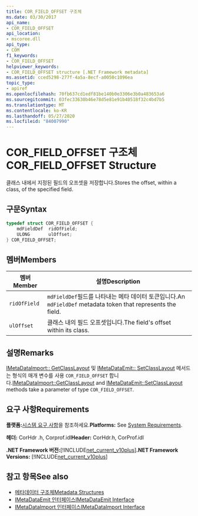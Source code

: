 ```yaml
---
title: COR_FIELD_OFFSET 구조체
ms.date: 03/30/2017
api_name:
- COR_FIELD_OFFSET
api_location:
- mscoree.dll
api_type:
- COM
f1_keywords:
- COR_FIELD_OFFSET
helpviewer_keywords:
- COR_FIELD_OFFSET structure [.NET Framework metadata]
ms.assetid: cced5298-277f-4a5a-8ecf-a0050c1096ea
topic_type:
- apiref
ms.openlocfilehash: 70fb637cd1edf81be140b0e3306e3b0a483653a6
ms.sourcegitcommit: 03fec33630b46e78d5e81e91b40518f32c4bd7b5
ms.translationtype: MT
ms.contentlocale: ko-KR
ms.lasthandoff: 05/27/2020
ms.locfileid: "84007990"
---
```

# <a name="cor_field_offset-structure"></a><span data-ttu-id="e4a77-102">COR_FIELD_OFFSET 구조체</span><span class="sxs-lookup"><span data-stu-id="e4a77-102">COR_FIELD_OFFSET Structure</span></span>
<span data-ttu-id="e4a77-103">클래스 내에서 지정된 필드의 오프셋을 저장합니다.</span><span class="sxs-lookup"><span data-stu-id="e4a77-103">Stores the offset, within a class, of the specified field.</span></span>  
  
## <a name="syntax"></a><span data-ttu-id="e4a77-104">구문</span><span class="sxs-lookup"><span data-stu-id="e4a77-104">Syntax</span></span>  
  
```cpp  
typedef struct COR_FIELD_OFFSET {  
    mdFieldDef  ridOfField;  
    ULONG       ulOffset;  
} COR_FIELD_OFFSET;  
```  
  
## <a name="members"></a><span data-ttu-id="e4a77-105">멤버</span><span class="sxs-lookup"><span data-stu-id="e4a77-105">Members</span></span>  
  
|<span data-ttu-id="e4a77-106">멤버</span><span class="sxs-lookup"><span data-stu-id="e4a77-106">Member</span></span>|<span data-ttu-id="e4a77-107">설명</span><span class="sxs-lookup"><span data-stu-id="e4a77-107">Description</span></span>|  
|------------|-----------------|  
|`ridOfField`|<span data-ttu-id="e4a77-108">`mdFieldDef`필드를 나타내는 메타 데이터 토큰입니다.</span><span class="sxs-lookup"><span data-stu-id="e4a77-108">An `mdFieldDef` metadata token that represents the field.</span></span>|  
|`ulOffset`|<span data-ttu-id="e4a77-109">클래스 내의 필드 오프셋입니다.</span><span class="sxs-lookup"><span data-stu-id="e4a77-109">The field's offset within its class.</span></span>|  
  
## <a name="remarks"></a><span data-ttu-id="e4a77-110">설명</span><span class="sxs-lookup"><span data-stu-id="e4a77-110">Remarks</span></span>  
 <span data-ttu-id="e4a77-111">[IMetaDataImport:: GetClassLayout](../../../../docs/framework/unmanaged-api/metadata/imetadataimport-getclasslayout-method.md) 및 [IMetaDataEmit:: SetClassLayout](imetadataemit-setclasslayout-method.md) 메서드는 형식의 매개 변수를 사용 `COR_FIELD_OFFSET` 합니다.</span><span class="sxs-lookup"><span data-stu-id="e4a77-111">[IMetaDataImport::GetClassLayout](../../../../docs/framework/unmanaged-api/metadata/imetadataimport-getclasslayout-method.md) and [IMetaDataEmit::SetClassLayout](imetadataemit-setclasslayout-method.md) methods take a parameter of type `COR_FIELD_OFFSET`.</span></span>  
  
## <a name="requirements"></a><span data-ttu-id="e4a77-112">요구 사항</span><span class="sxs-lookup"><span data-stu-id="e4a77-112">Requirements</span></span>  
 <span data-ttu-id="e4a77-113">**플랫폼:**[시스템 요구 사항](../../get-started/system-requirements.md)을 참조하세요.</span><span class="sxs-lookup"><span data-stu-id="e4a77-113">**Platforms:** See [System Requirements](../../get-started/system-requirements.md).</span></span>  
  
 <span data-ttu-id="e4a77-114">**헤더:** CorHdr .h, Corprof.idl</span><span class="sxs-lookup"><span data-stu-id="e4a77-114">**Header:** CorHdr.h, CorProf.idl</span></span>  
  
 <span data-ttu-id="e4a77-115">**.NET Framework 버전:**[!INCLUDE[net_current_v10plus](../../../../includes/net-current-v10plus-md.md)]</span><span class="sxs-lookup"><span data-stu-id="e4a77-115">**.NET Framework Versions:** [!INCLUDE[net_current_v10plus](../../../../includes/net-current-v10plus-md.md)]</span></span>  
  
## <a name="see-also"></a><span data-ttu-id="e4a77-116">참고 항목</span><span class="sxs-lookup"><span data-stu-id="e4a77-116">See also</span></span>

- [<span data-ttu-id="e4a77-117">메타데이터 구조체</span><span class="sxs-lookup"><span data-stu-id="e4a77-117">Metadata Structures</span></span>](metadata-structures.md)
- [<span data-ttu-id="e4a77-118">IMetaDataEmit 인터페이스</span><span class="sxs-lookup"><span data-stu-id="e4a77-118">IMetaDataEmit Interface</span></span>](imetadataemit-interface.md)
- [<span data-ttu-id="e4a77-119">IMetaDataImport 인터페이스</span><span class="sxs-lookup"><span data-stu-id="e4a77-119">IMetaDataImport Interface</span></span>](imetadataimport-interface.md)
